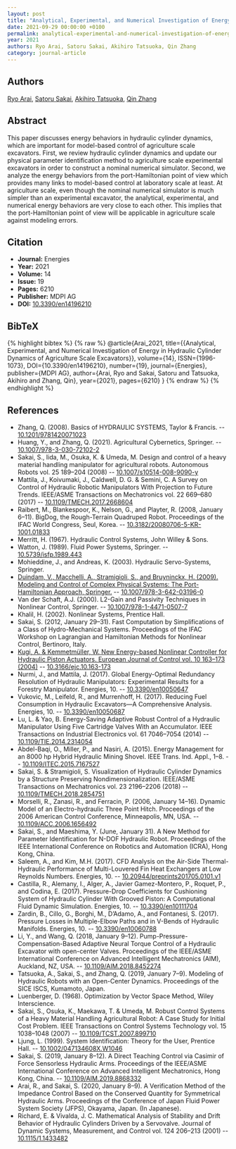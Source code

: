 ```yaml
---
layout: post
title: "Analytical, Experimental, and Numerical Investigation of Energy in Hydraulic Cylinder Dynamics of Agriculture Scale Excavators"
date: 2021-09-29 00:00:00 +0100
permalink: analytical-experimental-and-numerical-investigation-of-energy-in-hydraulic-cylinder-dynamics-of-agriculture-scale-excavators
year: 2021
authors: Ryo Arai, Satoru Sakai, Akihiro Tatsuoka, Qin Zhang
category: journal-article
---
```

 
## Authors
[Ryo Arai](authors/ryo-arai), [Satoru Sakai](authors/satoru-sakai), [Akihiro Tatsuoka](authors/akihiro-tatsuoka), [Qin Zhang](authors/qin-zhang)
 
## Abstract
This paper discusses energy behaviors in hydraulic cylinder dynamics, which are important for model-based control of agriculture scale excavators. First, we review hydraulic cylinder dynamics and update our physical parameter identification method to agriculture scale experimental excavators in order to construct a nominal numerical simulator. Second, we analyze the energy behaviors from the port-Hamiltonian point of view which provides many links to model-based control at laboratory scale at least. At agriculture scale, even though the nominal numerical simulator is much simpler than an experimental excavator, the analytical, experimental, and numerical energy behaviors are very close to each other. This implies that the port-Hamiltonian point of view will be applicable in agriculture scale against modeling errors.
 
## Citation
- **Journal:** Energies
- **Year:** 2021
- **Volume:** 14
- **Issue:** 19
- **Pages:** 6210
- **Publisher:** MDPI AG
- **DOI:** [10.3390/en14196210](https://doi.org/10.3390/en14196210)
 
## BibTeX
{% highlight bibtex %}
{% raw %}
@article{Arai_2021,
  title={{Analytical, Experimental, and Numerical Investigation of Energy in Hydraulic Cylinder Dynamics of Agriculture Scale Excavators}},
  volume={14},
  ISSN={1996-1073},
  DOI={10.3390/en14196210},
  number={19},
  journal={Energies},
  publisher={MDPI AG},
  author={Arai, Ryo and Sakai, Satoru and Tatsuoka, Akihiro and Zhang, Qin},
  year={2021},
  pages={6210}
}
{% endraw %}
{% endhighlight %}
 
## References
- Zhang, Q. (2008). Basics of HYDRAULIC SYSTEMS, Taylor & Francis. -- [10.1201/9781420071023](https://doi.org/10.1201/9781420071023)
- Huang, Y., and Zhang, Q. (2021). Agricultural Cybernetics, Springer. -- [10.1007/978-3-030-72102-2](https://doi.org/10.1007/978-3-030-72102-2)
- Sakai, S., Iida, M., Osuka, K. & Umeda, M. Design and control of a heavy material handling manipulator for agricultural robots. Autonomous Robots vol. 25 189–204 (2008) -- [10.1007/s10514-008-9090-y](https://doi.org/10.1007/s10514-008-9090-y)
- Mattila, J., Koivumaki, J., Caldwell, D. G. & Semini, C. A Survey on Control of Hydraulic Robotic Manipulators With Projection to Future Trends. IEEE/ASME Transactions on Mechatronics vol. 22 669–680 (2017) -- [10.1109/TMECH.2017.2668604](https://doi.org/10.1109/TMECH.2017.2668604)
- Raibert, M., Blankespoor, K., Nelson, G., and Playter, R. (2008, January 6–11). BigDog, the Rough-Terrain Quadruped Robot. Proceedings of the IFAC World Congress, Seul, Korea. -- [10.3182/20080706-5-KR-1001.01833](https://doi.org/10.3182/20080706-5-KR-1001.01833)
- Merritt, H. (1967). Hydraulic Control Systems, John Willey & Sons.
- Watton, J. (1989). Fluid Power Systems, Springer. -- [10.5739/isfp.1989.443](https://doi.org/10.5739/isfp.1989.443)
- Mohieddine, J., and Andreas, K. (2003). Hydraulic Servo-Systems, Springer.
- [Duindam, V., Macchelli, A., Stramigioli, S., and Bruyninckx, H. (2009). Modeling and Control of Complex Physical Systems: The Port-Hamiltonian Approach, Springer.](modeling-and-control-of-complex-physical-systems) -- [10.1007/978-3-642-03196-0](https://doi.org/10.1007/978-3-642-03196-0)
- Van der Schaft, A.J. (2000). L2-Gain and Passivity Techniques in Nonlinear Control, Springer. -- [10.1007/978-1-4471-0507-7](https://doi.org/10.1007/978-1-4471-0507-7)
- Khalil, H. (2002). Nonlinear Systems, Prentice Hall.
- Sakai, S. (2012, January 29–31). Fast Computation by Simplifications of a Class of Hydro-Mechanical Systems. Proceedings of the IFAC Workshop on Lagrangian and Hamiltonian Methods for Nonlinear Control, Bertinoro, Italy.
- [Kugi, A. & Kemmetmüller, W. New Energy-based Nonlinear Controller for Hydraulic Piston Actuators. European Journal of Control vol. 10 163–173 (2004)](new-energy-based-nonlinear-controller-for-hydraulic-piston-actuators) -- [10.3166/ejc.10.163-173](https://doi.org/10.3166/ejc.10.163-173)
- Nurmi, J., and Mattila, J. (2017). Global Energy-Optimal Redundancy Resolution of Hydraulic Manipulators: Experimental Results for a Forestry Manipulator. Energies, 10. -- [10.3390/en10050647](https://doi.org/10.3390/en10050647)
- Vukovic, M., Leifeld, R., and Murrenhoff, H. (2017). Reducing Fuel Consumption in Hydraulic Excavators—A Comprehensive Analysis. Energies, 10. -- [10.3390/en10050687](https://doi.org/10.3390/en10050687)
- Lu, L. & Yao, B. Energy-Saving Adaptive Robust Control of a Hydraulic Manipulator Using Five Cartridge Valves With an Accumulator. IEEE Transactions on Industrial Electronics vol. 61 7046–7054 (2014) -- [10.1109/TIE.2014.2314054](https://doi.org/10.1109/TIE.2014.2314054)
- Abdel-Baqi, O., Miller, P., and Nasiri, A. (2015). Energy Management for an 8000 hp Hybrid Hydraulic Mining Shovel. IEEE Trans. Ind. Appl., 1–8. -- [10.1109/ITEC.2015.7167527](https://doi.org/10.1109/ITEC.2015.7167527)
- Sakai, S. & Stramigioli, S. Visualization of Hydraulic Cylinder Dynamics by a Structure Preserving Nondimensionalization. IEEE/ASME Transactions on Mechatronics vol. 23 2196–2206 (2018) -- [10.1109/TMECH.2018.2854751](https://doi.org/10.1109/TMECH.2018.2854751)
- Morselli, R., Zanasi, R., and Ferracin, P. (2006, January 14–16). Dynamic Model of an Electro-hydraulic Three Point Hitch. Proceedings of the 2006 American Control Conference, Minneapolis, MN, USA. -- [10.1109/ACC.2006.1656492](https://doi.org/10.1109/ACC.2006.1656492)
- Sakai, S., and Maeshima, Y. (June, January 31). A New Method for Parameter Identification for N-DOF Hydraulic Robot. Proceedings of the IEEE International Conference on Robotics and Automation (ICRA), Hong Kong, China.
- Saleem, A., and Kim, M.H. (2017). CFD Analysis on the Air-Side Thermal-Hydraulic Performance of Multi-Louvered Fin Heat Exchangers at Low Reynolds Numbers. Energies, 10. -- [10.20944/preprints201705.0101.v1](https://doi.org/10.20944/preprints201705.0101.v1)
- Castilla, R., Alemany, I., Alger, A., Javier Gamez-Montero, P., Roquet, P., and Codina, E. (2017). Pressure-Drop Coefficients for Cushioning System of Hydraulic Cylinder With Grooved Piston: A Computational Fluid Dynamic Simulation. Energies, 10. -- [10.3390/en10111704](https://doi.org/10.3390/en10111704)
- Zardin, B., Cillo, G., Borghi, M., D’Adamo, A., and Fontanesi, S. (2017). Pressure Losses in Multiple-Elbow Paths and in V-Bends of Hydraulic Manifolds. Energies, 10. -- [10.3390/en10060788](https://doi.org/10.3390/en10060788)
- Li, Y., and Wang, Q. (2018, January 9–12). Pump-Pressure-Compensation-Based Adaptive Neural Torque Control of a Hydraulic Excavator with open-center Valves. Proceedings of the IEEE/ASME International Conference on Advanced Intelligent Mechatronics (AIM), Auckland, NZ, USA. -- [10.1109/AIM.2018.8452274](https://doi.org/10.1109/AIM.2018.8452274)
- Tatsuoka, A., Sakai, S., and Zhang, Q. (2019, January 7–9). Modeling of Hydraulic Robots with an Open-Center Dynamics. Proceedings of the SICE ISCS, Kumamoto, Japan.
- Luenberger, D. (1968). Optimization by Vector Space Method, Wiley Interscience.
- Sakai, S., Osuka, K., Maekawa, T. & Umeda, M. Robust Control Systems of a Heavy Material Handling Agricultural Robot: A Case Study for Initial Cost Problem. IEEE Transactions on Control Systems Technology vol. 15 1038–1048 (2007) -- [10.1109/TCST.2007.899710](https://doi.org/10.1109/TCST.2007.899710)
- Ljung, L. (1999). System Identification: Theory for the User, Prentice Hall. -- [10.1002/047134608X.W1046](https://doi.org/10.1002/047134608X.W1046)
- Sakai, S. (2019, January 8–12). A Direct Teaching Control via Casimir of Force Sensorless Hydraulic Arms. Proceedings of the IEEE/ASME International Conference on Advanced Intelligent Mechatronics, Hong Kong, China. -- [10.1109/AIM.2019.8868332](https://doi.org/10.1109/AIM.2019.8868332)
- Arai, R., and Sakai, S. (2020, January 8–9). A Verification Method of the Impedance Control Based on the Conserved Quantity for Symmetrical Hydraulic Arms. Proceedings of the Conference of Japan Fluid Power System Society (JFPS), Okayama, Japan. (In Japanese).
- Richard, E. & Vivalda, J. C. Mathematical Analysis of Stability and Drift Behavior of Hydraulic Cylinders Driven by a Servovalve. Journal of Dynamic Systems, Measurement, and Control vol. 124 206–213 (2001) -- [10.1115/1.1433482](https://doi.org/10.1115/1.1433482)

